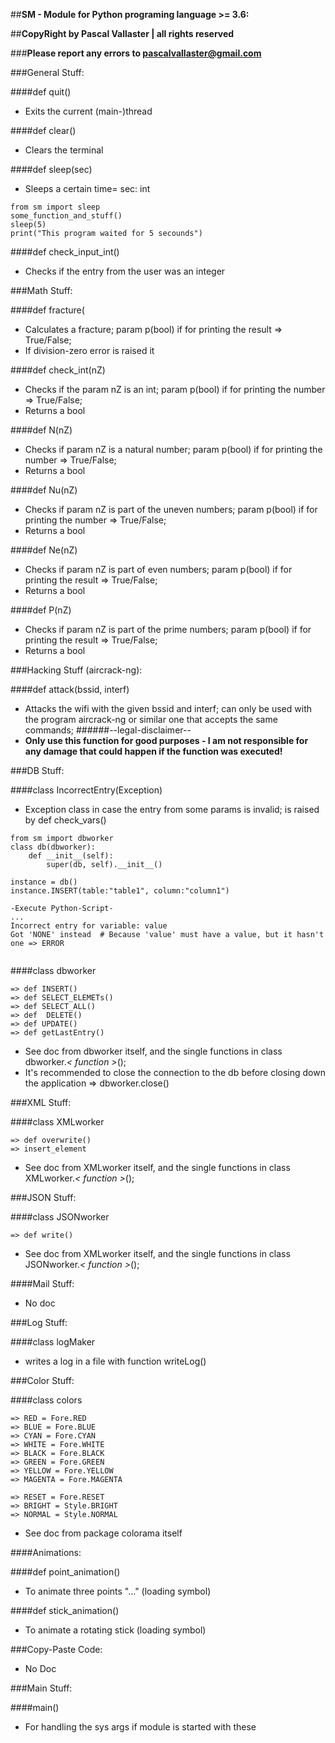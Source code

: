 ##**SM - Module for Python programing language >= 3.6:**

##**CopyRight by Pascal Vallaster | all rights reserved**

###**Please report any errors to <pascalvallaster@gmail.com>**

###General Stuff:

####def quit()
 - Exits the current (main-)thread

####def clear()
 - Clears the terminal

####def sleep(sec)
 - Sleeps a certain time= sec: int

```
from sm import sleep
some_function_and_stuff()
sleep(5)
print("This program waited for 5 secounds")
```

####def check_input_int()
 - Checks if the entry from the user was an integer 


###Math Stuff:

####def fracture(
- Calculates a fracture; param p(bool) if for printing the result => True/False;
 - If division-zero error is raised it

####def check_int(nZ)
 - Checks if the param nZ is an int; param p(bool) if for printing the number => True/False;
 - Returns a bool

####def N(nZ)
 - Checks if param nZ is a natural number; param p(bool) if for printing the number => True/False;
 - Returns a bool

####def Nu(nZ)
 - Checks if param nZ is part of the uneven numbers; param p(bool) if for printing the number => True/False;
 - Returns a bool

####def Ne(nZ)
 - Checks if param nZ is part of even numbers; param p(bool) if for printing the result => True/False;
 - Returns a bool

####def P(nZ)
 - Checks if param nZ is part of the prime numbers; param p(bool) if for printing the result => True/False;
 - Returns a bool


###Hacking Stuff (aircrack-ng):

####def attack(bssid, interf)
 - Attacks the wifi with the given bssid and interf; can only be used with the program aircrack-ng or similar
one that accepts the same commands;
######--legal-disclaimer--
 - **Only use this function for good purposes - I am
not responsible for any damage that could happen if the function was executed!**


###DB Stuff:

####class IncorrectEntry(Exception)
 - Exception class in case the entry from some params is invalid; is raised by def check_vars()
```
from sm import dbworker
class db(dbworker):
    def __init__(self):
        super(db, self).__init__()
        
instance = db()
instance.INSERT(table:"table1", column:"column1")

-Execute Python-Script-
...
Incorrect entry for variable: value
Got 'NONE' instead  # Because 'value' must have a value, but it hasn't one => ERROR
    
```

####class dbworker

    => def INSERT()
    => def SELECT_ELEMETs()
    => def SELECT_ALL()
    => def  DELETE()
    => def UPDATE()
    => def getLastEntry()

 - See doc from dbworker itself, and the single functions in class dbworker._< function >_(); 
 - It's recommended to close the connection to the db before closing down the application => dbworker.close()


###XML Stuff:

####class XMLworker

    => def overwrite()
    => insert_element

 - See doc from XMLworker itself, and the single functions in class XMLworker._< function >_();


###JSON Stuff:

####class JSONworker

    => def write()

 - See doc from XMLworker itself, and the single functions in class JSONworker._< function >_();


####Mail Stuff:
- No doc


###Log Stuff:

####class logMaker
 - writes a log in a file with function writeLog()


###Color Stuff:

####class colors

    => RED = Fore.RED
    => BLUE = Fore.BLUE
    => CYAN = Fore.CYAN
    => WHITE = Fore.WHITE
    => BLACK = Fore.BLACK
    => GREEN = Fore.GREEN
    => YELLOW = Fore.YELLOW
    => MAGENTA = Fore.MAGENTA

    => RESET = Fore.RESET
    => BRIGHT = Style.BRIGHT
    => NORMAL = Style.NORMAL

 - See doc from package colorama itself


####Animations:

####def point_animation()
 - To animate three points "..." (loading symbol)

####def stick_animation()
 - To animate a rotating stick  (loading symbol)


###Copy-Paste Code:

- No Doc


###Main Stuff:

####main()

 - For handling the sys args if module is started with these